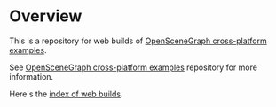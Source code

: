 
# Overview

This is a repository for web builds of [OpenSceneGraph cross-platform examples][osgcpe].

See [OpenSceneGraph cross-platform examples][osgcpe] repository for more information.

Here's the [index of web builds][index].

[osgcpe]: https://github.com/OGStudio/openscenegraph-cross-platform-examples
[index]: https://ogstudio.github.io/openscenegraph-cross-platform-examples-web-builds

